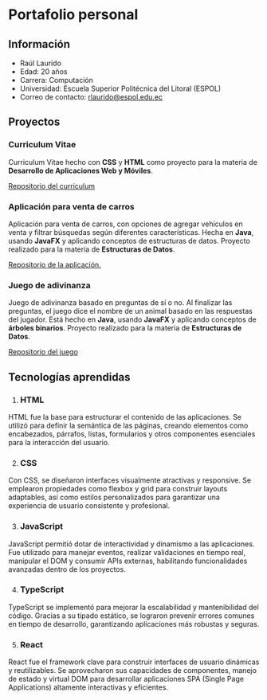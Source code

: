 # Portafolio personal 
## Información 
- Raúl Laurido
- Edad: 20 años
- Carrera: Computación
- Universidad: Escuela Superior Politécnica del Litoral (ESPOL)
- Correo de contacto: rlaurido@espol.edu.ec

## Proyectos
### Curriculum Vitae
Curriculum Vitae hecho con **CSS** y **HTML** como proyecto para la materia de **Desarrollo de Aplicaciones Web y Móviles**.

[Repositorio del curriculum](https://github.com/rlaurido/curriculum)

### Aplicación para venta de carros
Aplicación para venta de carros, con opciones de agregar vehículos en venta y filtrar búsquedas según diferentes características. Hecha en **Java**, usando **JavaFX** y aplicando conceptos de estructuras de datos. Proyecto realizado para la materia de **Estructuras de Datos**.

[Repositorio de la aplicación.](https://github.com/xHianx/Grupo_07)

### Juego de adivinanza
Juego de adivinanza basado en preguntas de sí o no. Al finalizar las preguntas, el juego dice el nombre de un animal basado en las respuestas del jugador. Está hecho en **Java**, usando **JavaFX** y aplicando conceptos de **árboles binarios**. Proyecto realizado para la materia de **Estructuras de Datos**. 

[Repositorio del juego](https://github.com/edu-gab/Tortuneitor)

## Tecnologías aprendidas 
1. ### HTML 
HTML fue la base para estructurar el contenido de las aplicaciones. Se utilizó para definir la semántica de las páginas, creando elementos como encabezados, párrafos, listas, formularios y otros componentes esenciales para la interacción del usuario.

2. ### CSS 
Con CSS, se diseñaron interfaces visualmente atractivas y responsive. Se emplearon propiedades como flexbox y grid para construir layouts adaptables, así como estilos personalizados para garantizar una experiencia de usuario consistente y profesional.

3. ### JavaScript 
JavaScript permitió dotar de interactividad y dinamismo a las aplicaciones. Fue utilizado para manejar eventos, realizar validaciones en tiempo real, manipular el DOM y consumir APIs externas, habilitando funcionalidades avanzadas dentro de los proyectos.

4. ### TypeScript
TypeScript se implementó para mejorar la escalabilidad y mantenibilidad del código. Gracias a su tipado estático, se lograron prevenir errores comunes en tiempo de desarrollo, garantizando aplicaciones más robustas y seguras.

5. ### React
React fue el framework clave para construir interfaces de usuario dinámicas y reutilizables. Se aprovecharon sus capacidades de componentes, manejo de estado y virtual DOM para desarrollar aplicaciones SPA (Single Page Applications) altamente interactivas y eficientes.


